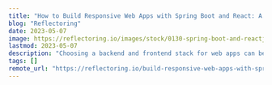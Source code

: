 ```yaml
---
title: "How to Build Responsive Web Apps with Spring Boot and React: A Step-by-Step Guide"
blog: "Reflectoring"
date: 2023-05-07
image: https://reflectoring.io/images/stock/0130-spring-boot-and-reactjs.jpg
lastmod: 2023-05-07
description: "Choosing a backend and frontend stack for web apps can be a daunting task, as there are numerous options available for backend (No..."
tags: []
remote_url: "https://reflectoring.io/build-responsive-web-apps-with-springboot-and-react-tutorial/"
---
```


